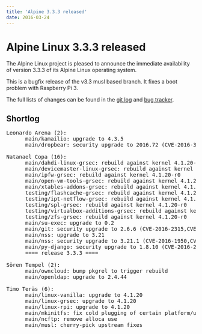```yaml
---
title: 'Alpine 3.3.3 released'
date: 2016-03-24
---
```


Alpine Linux 3.3.3 released
=====================

The Alpine Linux project is pleased to announce the immediate
availability of version 3.3.3 of its Alpine Linux operating system.

This is a bugfix release of the v3.3 musl based branch. It fixes a boot
problem with Raspberry Pi 3.

The full lists of changes can be found in the [git
log](http://git.alpinelinux.org/cgit/aports/log/?h=v3.3.3) and [bug
tracker](http://bugs.alpinelinux.org/versions/105).

Shortlog
--------

<pre>
Leonardo Arena (2):
      main/kamailio: upgrade to 4.3.5
      main/dropbear: security upgrade to 2016.72 (CVE-2016-3116). Fixes #5292

Natanael Copa (16):
      main/dahdi-linux-grsec: rebuild against kernel 4.1.20-r0
      main/devicemaster-linux-grsec: rebuild against kernel 4.1.20-r0
      main/ipfw-grsec: rebuild against kernel 4.1.20-r0
      main/open-vm-tools-grsec: rebuild against kernel 4.1.20-r0
      main/xtables-addons-grsec: rebuild against kernel 4.1.20-r0
      testing/flashcache-grsec: rebuild against kernel 4.1.20-r0
      testing/ipt-netflow-grsec: rebuild against kernel 4.1.20-r0
      testing/spl-grsec: rebuild against kernel 4.1.20-r0
      testing/virtualbox-additions-grsec: rebuild against kernel 4.1.20-r0
      testing/zfs-grsec: rebuild against kernel 4.1.20-r0
      main/su-exec: upgrade to 0.2
      main/git: security upgrade to 2.6.6 (CVE-2016-2315,CVE-2016-2324)
      main/nss: upgrade to 3.21
      main/nss: security upgrade to 3.21.1 (CVE-2016-1950,CVE-2016-1979)
      main/py-django: security upgrade to 1.8.10 (CVE-2016-2512,CVE-2016-2513)
      ==== release 3.3.3 ====

Sören Tempel (2):
      main/owncloud: bump pkgrel to trigger rebuild
      main/openldap: upgrade to 2.4.44

Timo Teräs (6):
      main/linux-vanilla: upgrade to 4.1.20
      main/linux-grsec: upgrade to 4.1.20
      main/linux-rpi: upgrade to 4.1.20
      main/mkinitfs: fix cold plugging of certain platform/usb devices
      main/ncftp: remove alloca use
      main/musl: cherry-pick upstream fixes

</pre>
